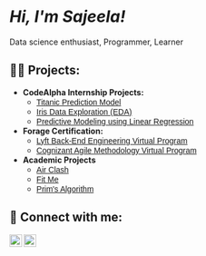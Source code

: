 <h1><i>Hi, I'm Sajeela!</i></h1>
Data science enthusiast, 
Programmer, 
Learner

<h2>👨‍💻 Projects:</h2>

<ul>
  <li><b>CodeAlpha Internship Projects:</b>
    <ul>
      <li><a href="https://github.com/saJeelakhan/CodeAlpha_Titanic_Classification_Model.git" style="font-family: Arial, sans-serif;">Titanic Prediction Model</a></li>
      <li><a href="https://github.com/saJeelakhan/CodeAlpha_Data_Exploration_Iris_dataset.git" style="font-family: Arial, sans-serif;">Iris Data Exploration (EDA)</a></li>
      <li><a href="https://github.com/saJeelakhan/CodeAlpha_Predictive_Modeling_with_Linear_Regression.git" style="font-family: Arial, sans-serif;">Predictive Modeling using Linear Regression </a></li>
    </ul>
  </li>
  
  <li><b>Forage Certification:</b>
    <ul>
      <li><a href="https://github.com/saJeelakhan/forage-lyft-starter-repo.git" style="font-family: Arial, sans-serif;">Lyft Back-End Engineering Virtual Program</a></li>
      <li><a href="https://forage-uploads-prod.s3.amazonaws.com/completion-certificates/Cognizant/ZZswQd6xGydd758vz_Cognizant_3DbF57c8bNSSRRmAi_1688891819422_completion_certificate.pdf" style="font-family: Arial, sans-serif;">Cognizant Agile Methodology Virtual Program</a></li>
    </ul>
  </li>
  
  <li><b>Academic Projects</b>
    <ul>
      <li><a href="https://github.com/saJeelakhan/Air_Clash_Pygame.git" style="font-family: Arial, sans-serif;">Air Clash</a></li>
      <li><a href="https://github.com/saJeelakhan/Fit_Me_Java_swing.git" style="font-family: Arial, sans-serif;">Fit Me</a></li>
      <li><a href="https://github.com/saJeelakhan/Prims_Algorithm_Tutor.git" style="font-family: Arial, sans-serif;">Prim's Algorithm</a></li>
    </ul>
  </li>
</ul>

<h2> 🤳 Connect with me:</h2>

<a href="https://www.instagram.com/i_sajeela_k/" style="font-family: Arial, sans-serif;">
  <img align="left" alt="JoshMadakor | Instagram" width="22px" src="https://cdn.jsdelivr.net/npm/simple-icons@v3/icons/instagram.svg" />
</a>
<a href="https://www.linkedin.com/in/sajeela-khan-3a9949274/" style="font-family: Arial, sans-serif;">
  <img align="left" alt="JoshMadakor | LinkedIn" width="22px" src="https://cdn.jsdelivr.net/npm/simple-icons@v3/icons/linkedin.svg" />
</a>

